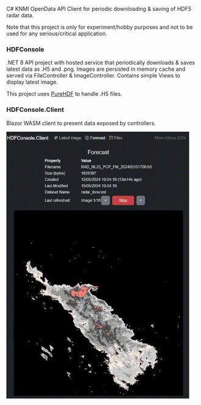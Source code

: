 C# KNMI OpenData API Client for periodic downloading & saving of HDF5 radar data.

Note that this project is only for experiment/hobby purposes and not to be used for any serious/critical application.

### HDFConsole

.NET 8 API project with hosted service that periodically downloads & saves latest data as .H5 and .png. Images are persisted in memory cache and served via FileController & ImageController. Contains simple Views to display latest image. 

This project uses [PureHDF](https://github.com/Apollo3zehn/PureHDF) to handle .H5 files.

### HDFConsole.Client

Blazor WASM client to present data exposed by controllers.

![demo](./docs/demo.gif)
